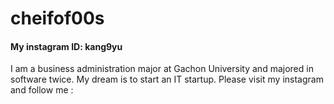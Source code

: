 # cheifof00s
#### My instagram ID: kang9yu

I am a business administration major at Gachon University and majored in software twice.
My dream is to start an IT startup.
Please visit my instagram and follow me : 

